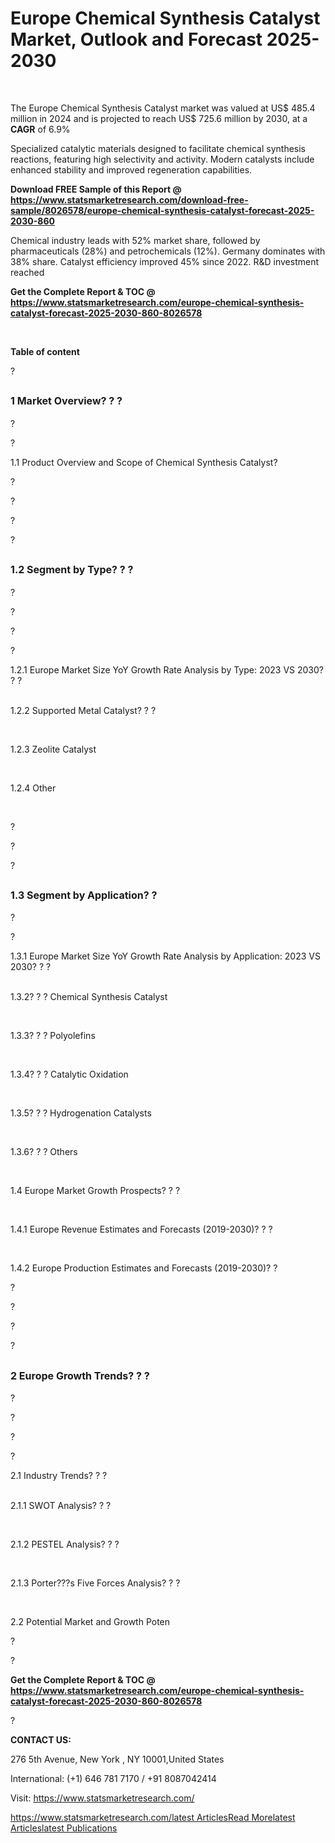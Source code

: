 <h1>Europe Chemical Synthesis Catalyst Market, Outlook and Forecast 2025-2030</h1><br/><p>The Europe Chemical Synthesis Catalyst market was valued at US$ 485.4 million in 2024 and is projected to reach US$ 725.6 million by 2030, at a <strong>CAGR</strong> of 6.9%</p>
 
 
 
 <p>Specialized catalytic materials designed to facilitate chemical synthesis reactions, featuring high selectivity and activity. Modern catalysts include enhanced stability and improved regeneration capabilities.</p>
 
 
 
 <p><strong>Download FREE Sample of this Report @ <a href="https://www.statsmarketresearch.com/download-free-sample/8026578/europe-chemical-synthesis-catalyst-forecast-2025-2030-860">https://www.statsmarketresearch.com/download-free-sample/8026578/europe-chemical-synthesis-catalyst-forecast-2025-2030-860</a></strong></p>
 
 
 
 <p>Chemical industry leads with 52% market share, followed by pharmaceuticals (28%) and petrochemicals (12%). Germany dominates with 38% share. Catalyst efficiency improved 45% since 2022. R&D investment reached</p>
 
 
 
 <div><b>Get the Complete Report & TOC @ <a href="https://www.statsmarketresearch.com/europe-chemical-synthesis-catalyst-forecast-2025-2030-860-8026578">https://www.statsmarketresearch.com/europe-chemical-synthesis-catalyst-forecast-2025-2030-860-8026578</a></b></div>
 
 
 
 <p><br />
 
 <b>Table of content</b></p>
 
 
 
 <p>? </p>
 
 
 
 <h2><span style="font-size:16px"><strong>1 Market Overview? ? ? </strong></span></h2>
 
 
 
 <p>? </p>
 
 
 
 <p>? </p>
 
 
 
 <p>1.1 Product Overview and Scope of Chemical Synthesis Catalyst? </p>
 
 
 
 <p>? </p>
 
 
 
 <p>? </p>
 
 
 
 <p>? </p>
 
 
 
 <p>? </p>
 
 
 
 <h2><strong><span style="font-size:16px">1.2 Segment by Type? ? ? </span></strong></h2>
 
 
 
 <p>? </p>
 
 
 
 <p>? </p>
 
 
 
 <p>? </p>
 
 
 
 <p>? </p>
 
 
 
 <p>1.2.1 Europe Market Size YoY Growth Rate Analysis by Type: 2023 VS 2030? ? ? <br />
 
 <br />
 
 1.2.2 Supported Metal Catalyst? ? ? <br />
 
 <br />
 
 1.2.3 Zeolite Catalyst<br />
 
 <br />
 
 1.2.4 Other<br />
 
 <br />
 
 ? </p>
 
 
 
 <p>? </p>
 
 
 
 <p>? </p>
 
 
 
 <h2><span style="font-size:16px"><strong>1.3 Segment by Application? ? </strong></span></h2>
 
 
 
 <p>? </p>
 
 
 
 <p>? </p>
 
 
 
 <p>1.3.1 Europe Market Size YoY Growth Rate Analysis by Application: 2023 VS 2030? ? ? <br />
 
 <br />
 
 1.3.2? ? ? Chemical Synthesis Catalyst<br />
 
 <br />
 
 1.3.3? ? ? Polyolefins<br />
 
 <br />
 
 1.3.4? ? ? Catalytic Oxidation<br />
 
 <br />
 
 1.3.5? ? ? Hydrogenation Catalysts<br />
 
 <br />
 
 1.3.6? ? ? Others<br />
 
 <br />
 
 1.4 Europe Market Growth Prospects? ? ? <br />
 
 <br />
 
 1.4.1 Europe Revenue Estimates and Forecasts (2019-2030)? ? ? <br />
 
 <br />
 
 1.4.2 Europe Production Estimates and Forecasts (2019-2030)? ? </p>
 
 
 
 <p>? </p>
 
 
 
 <p>? </p>
 
 
 
 <p>? </p>
 
 
 
 <p>? </p>
 
 
 
 <h2><span style="font-size:16px"><strong>2 Europe Growth Trends? ? ? </strong></span></h2>
 
 
 
 <p>? </p>
 
 
 
 <p>? </p>
 
 
 
 <p>? </p>
 
 
 
 <p>? </p>
 
 
 
 <p>2.1 Industry Trends? ? ? <br />
 
 <br />
 
 2.1.1 SWOT Analysis? ? ? <br />
 
 <br />
 
 2.1.2 PESTEL Analysis? ? ? <br />
 
 <br />
 
 2.1.3 Porter???s Five Forces Analysis? ? ? <br />
 
 <br />
 
 2.2 Potential Market and Growth Poten</p>
 
 
 
 <p>? </p>
 
 
 
 <p>? </p>
 
 
 
 <div><b>Get the Complete Report & TOC @ <a href="https://www.statsmarketresearch.com/europe-chemical-synthesis-catalyst-forecast-2025-2030-860-8026578">https://www.statsmarketresearch.com/europe-chemical-synthesis-catalyst-forecast-2025-2030-860-8026578</a></b></div>
 
 
 
 <p>? </p>
 
 
 
 <p><b>CONTACT US:</b><br />
 
 276 5th Avenue, New York , NY 10001,United States<br />
 
 International: (+1) 646 781 7170 / +91 8087042414<br />
 
 Visit: <a href="https://www.statsmarketresearch.com/">https://www.statsmarketresearch.com/</a><br />
 
 <a href="https://gyeongbokgung.com">https://www.statsmarketresearch.com/</a><a href="https://hallyeomaritime.com">latest Articles</a><a href="https://jingwansa.com">Read More</a><a href="https://nguoiviet.jp/">latest Articles</a><a href="https://www.intelmarketresearch.com/">latest Publications</a></p>